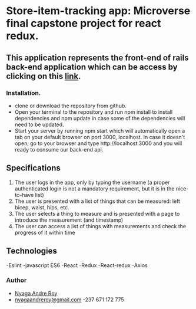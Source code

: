 # Store-item-tracking app: Microverse final capstone project for react redux.
## This application represents the front-end of rails back-end application which can be access by clicking on this [link](https://github.com/RoyNyaga/microverse-store-items-tracking).

### Installation.
- clone or download the repository from github.
- Open your terminal to the repository and run npm install to install dependencies and npm update in case some of the dependencies will need to be updated.
- Start your server by running npm start which will automatically open a tab on your default browser on port 3000, localhost. In case it doesn't open, go to your browser and type http://localhost:3000 and you will ready to consume our back-end api.

## Specifications
1. The user logs in the app, only by typing the username (a proper authenticated login is not a mandatory requirement, but it is in the nice-to-have list)
2. The user is presented with a list of things that can be measured: left bicep, waist, hips, etc.
3. The user selects a thing to measure and is presented with a page to introduce the measurement (and timestamp)
4. The user can access a list of things with measurements and check the progress of it within time

## Technologies
-Eslint
-javascript ES6
-React
-Redux
-React-redux
-Axios

### Author
- [Nyaga Andre Roy](https://github.com/RoyNyaga/)
- nyagaandreroy@gmail.com
-237 671 172 775
